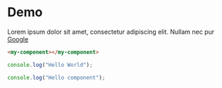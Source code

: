 # Demo

Lorem ipsum dolor sit amet, consectetur adipiscing elit. Nullam nec pur [Google](https://www.google.com)

```html
<my-component></my-component>
```

<counter-button></counter-button>

```js
console.log("Hello World");
```

<code-sandbox>

```js
console.log("Hello component");
```
</code-sandbox>
